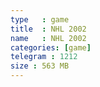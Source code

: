 ```yaml
---
type   : game
title  : NHL 2002
name   : NHL 2002
categories: [game]
telegram : 1212
size : 563 MB
---
```



